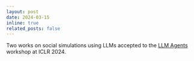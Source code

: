 ```yaml
---
layout: post
date: 2024-03-15
inline: true
related_posts: false
---
```


Two works on social simulations using LLMs accepted to the [LLM Agents](https://llmagents.github.io/) workshop at ICLR 2024.